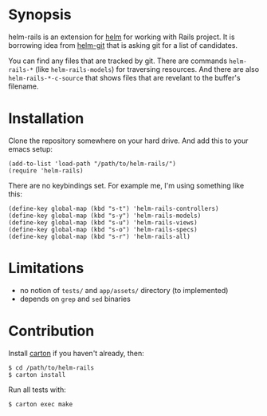 # Synopsis

helm-rails is an extension for [helm](https://github.com/emacs-helm/helm) for working with Rails project. It is borrowing idea from [helm-git](https://github.com/maio/helm-git) that is asking git for a list of candidates.

You can find any files that are tracked by git. There are commands `helm-rails-*` (like `helm-rails-models`) for traversing resources. And there are also `helm-rails-*-c-source` that shows files that are revelant to the buffer's filename.

# Installation

Clone the repository somewhere on your hard drive. And add this to your emacs setup:

	(add-to-list 'load-path "/path/to/helm-rails/")
	(require 'helm-rails)

There are no keybindings set. For example me, I'm using something like this:

	(define-key global-map (kbd "s-t") 'helm-rails-controllers)
	(define-key global-map (kbd "s-y") 'helm-rails-models)
	(define-key global-map (kbd "s-u") 'helm-rails-views)
	(define-key global-map (kbd "s-o") 'helm-rails-specs)
	(define-key global-map (kbd "s-r") 'helm-rails-all)

# Limitations

* no notion of `tests/` and `app/assets/` directory (to implemented)
* depends on `grep` and `sed` binaries

# Contribution

Install [carton](https://github.com/rejeep/carton) if you haven't already, then:

	$ cd /path/to/helm-rails
	$ carton install
	
Run all tests with:

	$ carton exec make
	
